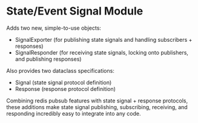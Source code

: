 # State/Event Signal Module

Adds two new, simple-to-use objects:
 - SignalExporter      (for publishing state signals and handling subscribers + responses)
 - SignalResponder     (for receiving state signals, locking onto publishers, and publishing responses)

Also provides two dataclass specifications:
 - Signal              (state signal protocol definition)
 - Response            (response protocol definition)

Combining redis pubsub features with state signal + response protocols, 
these additions make state signal publishing, subscribing, receiving, 
and responding incredibly easy to integrate into any code.

